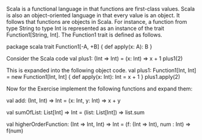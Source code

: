 Scala is a functional language in that functions are first-class values. Scala is also an
object-oriented language in that every value is an object. It follows that functions
are objects in Scala. For instance, a function from type String to type Int is represented as an instance of the trait Function1[String, Int]. The Function1 trait is
defined as follows.



package scala
trait Function1[-A, +B] {
def apply(x: A): B
}



Consider the Scala code
val plus1: (Int => Int) = (x: Int) => x + 1
plus1(2)



This is expanded into the following object code.
val plus1: Function1[Int, Int] = new Function1[Int, Int] { 
def apply(x: Int): Int = x + 1
 }
plus1.apply(2)



Now for the Exercise implement the following functions and expand them:


val add: (Int, Int) => Int = (x: Int, y: Int) => x + y



val sumOfList: List[Int] => Int = (list: List[Int]) => list.sum



val higherOrderFunction: (Int => Int, Int) => Int = (f: (Int => Int), num : Int) => f(num)
